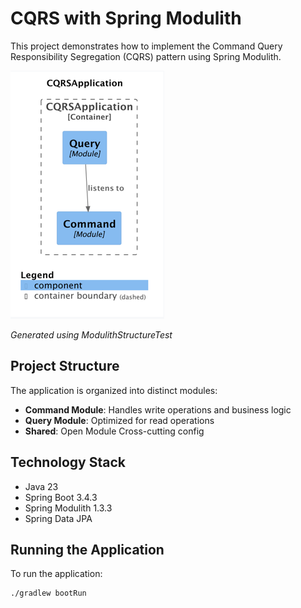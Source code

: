 # CQRS with Spring Modulith 

This project demonstrates how to implement the Command Query Responsibility Segregation (CQRS) pattern using Spring Modulith.

![diagram.png](generated-docs/diagram.png)

*Generated using ModulithStructureTest*

## Project Structure

The application is organized into distinct modules:

- **Command Module**: Handles write operations and business logic
- **Query Module**: Optimized for read operations
- **Shared**: Open Module Cross-cutting config

## Technology Stack

- Java 23
- Spring Boot 3.4.3
- Spring Modulith 1.3.3
- Spring Data JPA

## Running the Application

To run the application:

```bash
./gradlew bootRun
```

